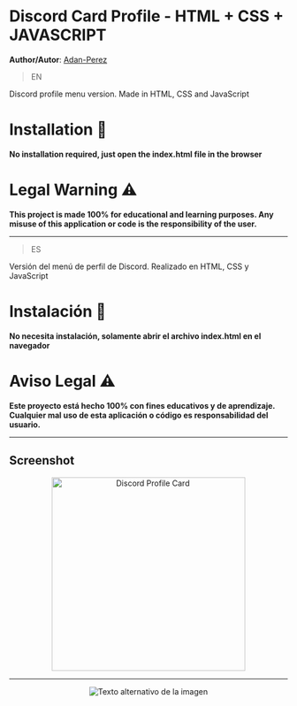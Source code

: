 # Discord Card Profile - HTML + CSS + JAVASCRIPT
**Author/Autor**: [Adan-Perez](https://github.com/Adan-Perez)

> EN

Discord profile menu version. Made in HTML, CSS and JavaScript

# Installation 🚀

**No installation required, just open the index.html file in the browser**

# Legal Warning ⚠

**This project is made 100% for educational and learning purposes. Any misuse of this application or code is the responsibility of the user.**

---

> ES

Versión del menú de perfil de Discord. Realizado en HTML, CSS y JavaScript

# Instalación 🚀

**No necesita instalación, solamente abrir el archivo index.html en el navegador**

# Aviso Legal ⚠

**Este proyecto está hecho 100% con fines educativos y de aprendizaje. Cualquier mal uso de esta aplicación o código es responsabilidad del usuario.**

---
## Screenshot
<div align="center">
    <img src="https://i.imgur.com/IE7PSym.png" width="350px" alt="Discord Profile Card ">
</div>

---

<p align="center" 
    style="width: 100%; height: 100%;"
>
  <img src="https://storage.googleapis.com/sticker-prod/Wren242GEdiHYWm6ZGJp/5.png" alt="Texto alternativo de la imagen">
</p>
